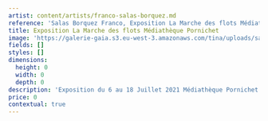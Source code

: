 ```yaml
---
artist: content/artists/franco-salas-borquez.md
reference: 'Salas Borquez Franco, Exposition La Marche des flots Médiathèque Pornichet'
title: Exposition La Marche des flots Médiathèque Pornichet
image: 'https://galerie-gaia.s3.eu-west-3.amazonaws.com/tina/uploads/salas-borquez-franco/galerie-gaia-pornichet-franco-salas-borquez.jpg'
fields: []
styles: []
dimensions:
  height: 0
  width: 0
  depth: 0
description: 'Exposition du 6 au 18 Juillet 2021 Médiathèque Pornichet '
price: 0
contextual: true
---
```



